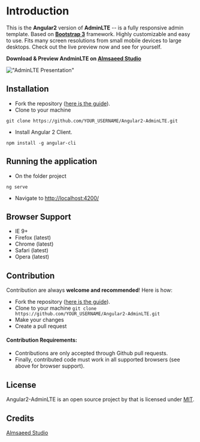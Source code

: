 Introduction
============

This is the **Angular2** version of **AdminLTE** -- is a fully responsive admin template. Based on **[Bootstrap 3](https://github.com/twbs/bootstrap)** framework. Highly customizable and easy to use. Fits many screen resolutions from small mobile devices to large desktops. Check out the live preview now and see for yourself.

**Download & Preview AndminLTE on [Almsaeed Studio](https://almsaeedstudio.com)**


!["AdminLTE Presentation"](https://almsaeedstudio.com/AdminLTE2.png "AdminLTE Presentation")

Installation
------------

- Fork the repository ([here is the guide](https://help.github.com/articles/fork-a-repo/)).
- Clone to your machine
```
git clone https://github.com/YOUR_USERNAME/Angular2-AdminLTE.git
```
- Install Angular 2 Client.
```
npm install -g angular-cli
```
Running the application
------------
- On the folder project
```
ng serve
```
- Navigate to [http://localhost:4200/](http://localhost:4200/)

Browser Support
---------------
- IE 9+
- Firefox (latest)
- Chrome (latest)
- Safari (latest)
- Opera (latest)

Contribution
------------
Contribution are always **welcome and recommended**! Here is how:

- Fork the repository ([here is the guide](https://help.github.com/articles/fork-a-repo/)).
- Clone to your machine ```git clone https://github.com/YOUR_USERNAME/Angular2-AdminLTE.git```
- Make your changes
- Create a pull request

#### Contribution Requirements:
- Contributions are only accepted through Github pull requests.
- Finally, contributed code must work in all supported browsers (see above for browser support).

License
-------
Angular2-AdminLTE is an open source project by that is licensed under [MIT](http://opensource.org/licenses/MIT).

 Credits
-------------
[Almsaeed Studio](https://almsaeedstudio.com)
